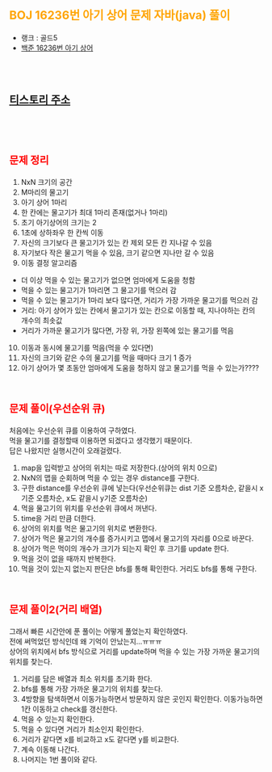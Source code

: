 # <span style="color:orange; font-size:17pt; font-weight:bold">BOJ 16236번 아기 상어 문제 자바(java)  풀이</span>
- 랭크 : 골드5
- [백준 16236번 아기 상어](https://www.acmicpc.net/problem/16236)

<br><br>

## [티스토리 주소](https://hoho325.tistory.com/)
<br><br>

# <span style="color: red; font-size:15pt">문제 정리</span>
1. NxN 크기의 공간
2. M마리의 물고기
3. 아기 상어 1마리
4. 한 칸에는 물고기가 최대 1마리 존재(없거나 1마리)
5. 초기 아기상어의 크기는 2
6. 1초에 상하좌우 한 칸씩 이동
7. 자신의 크기보다 큰 물고기가 있는 칸 제외 모든 칸 지나갈 수 있음
8. 자기보다 작은 물고기 먹을 수 있음, 크기 같으면 지나만 갈 수 있음
9. 이동 결정 알고리즘
- 더 이상 먹을 수 있는 물고기가 없으면 엄마에게 도움을 청함
- 먹을 수 있는 물고기가 1마리면 그 물고기를 먹으러 감
- 먹을 수 있는 물고기가 1마리 보다 많다면, 거리가 가장 가까운 물고기를 먹으러 감
- 거리:  아기 상어가 있는 칸에서 물고기가 있는 칸으로 이동할 때, 지나야하는 칸의 개수의 최솟값
- 거리가 가까운 물고기가 많다면, 가장 위, 가장 왼쪽에 있는 물고기를 먹음
10. 이동과 동시에 물고기를 먹음(먹을 수 있다면)
11. 자신의 크기와 같은 수의 물고기를 먹을 때마다 크기 1 증가
12. 아기 상어가 몇 초동안 엄마에게 도움을 청하지 않고 물고기를 먹을 수 있는가????
<br><br>

# <span style="color: red; font-size:15pt">문제 풀이(우선순위 큐)</span>
처음에는 우선순위 큐를 이용하여 구하였다.  
먹을 물고기를 결정할때 이용하면 되겠다고 생각했기 때문이다.  
답은 나왔지만 실행시간이 오래걸렸다.  
1. map을 입력받고 상어의 위치는 따로 저장한다.(상어의 위치 0으로)
2. NxN의 맵을 순회하며 먹을 수 있는 경우 distance를 구한다.
3. 구한 distance를 우선순위 큐에 넣는다(우선순위큐는 dist 기준 오름차순, 같을시 x기준 오름차순, x도 같을시 y기준 오름차순)
4. 먹을 물고기의 위치를 우선순위 큐에서 꺼낸다.
5. time을 거리 만큼 더한다.
6. 상어의 위치를 먹은 물고기의 위치로 변환한다.
7. 상어가 먹은 물고기의 개수를 증가시키고 맵에서 물고기의 자리를 0으로 바꾼다.
8. 상어가 먹은 먹이의 개수가 크기가 되는지 확인 후 크기를 update 한다.
9. 먹을 것이 없을 때까지 반복한다.
10. 먹을 것이 있는지 없는지 판단은 bfs를 통해 확인한다. 거리도 bfs를 통해 구한다.
<br><br>

# <span style="color: red; font-size:15pt">문제 풀이2(거리 배열)</span>
그래서 빠른 시간안에 푼 풀이는 어떻게 풀었는지 확인하였다.  
전에 써먹었던 방식인데 왜 기억이 안났는지...ㅠㅠㅠ  
상어의 위치에서 bfs 방식으로 거리를 update하며 먹을 수 있는 가장 가까운 물고기의 위치를 찾는다.  
1. 거리를 담은 배열과 최소 위치를 초기화 한다.
2. bfs를 통해 가장 가까운 물고기의 위치를 찾는다.
3. 4방향을 탐색하면서 이동가능하면서 방문하지 않은 곳인지 확인한다. 이동가능하면 1칸 이동하고 check를 갱신한다.
4. 먹을 수 있는지 확인한다.
5. 먹을 수 있다면 거리가 최소인지 확인한다.
6. 거리가 같다면 x를 비교하고 x도 같다면 y를 비교한다.
7. 계속 이동해 나간다.
8. 나머지는 1번 풀이와 같다.